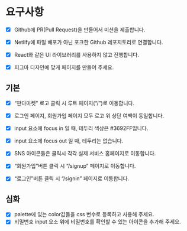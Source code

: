 # 요구사항

- [x] Github에 PR(Pull Request)을 만들어서 미션을 제출합니다.
- [x] Netlify에 파일 배포가 아닌 포크한 Github 레포지토리로 연결합니다.
- [x] React와 같은 UI 라이브러리를 사용하지 않고 진행합니다.
- [x] 피그마 디자인에 맞게 페이지를 만들어 주세요.


## 기본

- [x] “판다마켓" 로고 클릭 시 루트 페이지(“/”)로 이동합니다.
- [x] 로그인 페이지, 회원가입 페이지 모두 로고 위 상단 여백이 동일합니다.
- [x] input 요소에 focus in 일 때, 테두리 색상은 #3692FF입니다.
- [x] input 요소에 focus out 일 때, 테두리는 없습니다.
- [x] SNS 아이콘들은 클릭시 각각 실제 서비스 홈페이지로 이동합니다.
- [x] “회원가입”버튼 클릭 시 “/signup” 페이지로 이동합니다.
- [x] “로그인”버튼 클릭 시 “/signin” 페이지로 이동합니다.


## 심화

- [x] palette에 있는 color값들을 css 변수로 등록하고 사용해 주세요.
- [x] 비밀번호 input 요소 위에 비밀번호를 확인할 수 있는 아이콘을 추가해 주세요.
